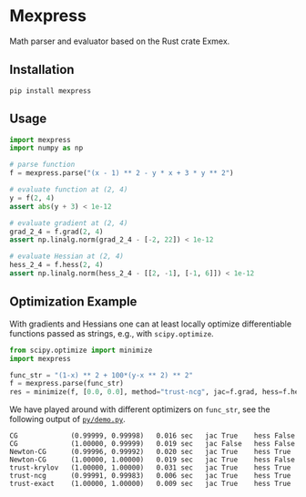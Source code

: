 # Mexpress
Math parser and evaluator based on the Rust crate Exmex.
## Installation 

```
pip install mexpress
```
## Usage

```python
import mexpress
import numpy as np

# parse function
f = mexpress.parse("(x - 1) ** 2 - y * x + 3 * y ** 2")

# evaluate function at (2, 4)
y = f(2, 4)
assert abs(y + 3) < 1e-12

# evaluate gradient at (2, 4)
grad_2_4 = f.grad(2, 4)
assert np.linalg.norm(grad_2_4 - [-2, 22]) < 1e-12

# evaluate Hessian at (2, 4)
hess_2_4 = f.hess(2, 4)
assert np.linalg.norm(hess_2_4 - [[2, -1], [-1, 6]]) < 1e-12
```

## Optimization Example

With gradients and Hessians one can at least locally optimize differentiable functions passed as strings, e.g., with `scipy.optimize`.
```Python
from scipy.optimize import minimize
import mexpress

func_str = "(1-x) ** 2 + 100*(y-x ** 2) ** 2"
f = mexpress.parse(func_str)
res = minimize(f, [0.0, 0.0], method="trust-ncg", jac=f.grad, hess=f.hess)
```
We have played around with different optimizers on `func_str`, see the following output of [`py/demo.py`](https://github.com/bertiqwerty/mexpress/blob/main/py/demo.py). 
```
CG             (0.99999, 0.99998)   0.016 sec   jac True    hess False
CG             (1.00000, 0.99999)   0.019 sec   jac False   hess False
Newton-CG      (0.99996, 0.99992)   0.020 sec   jac True    hess True 
Newton-CG      (1.00000, 1.00000)   0.019 sec   jac True    hess False
trust-krylov   (1.00000, 1.00000)   0.031 sec   jac True    hess True 
trust-ncg      (0.99991, 0.99983)   0.006 sec   jac True    hess True
trust-exact    (1.00000, 1.00000)   0.009 sec   jac True    hess True
```
